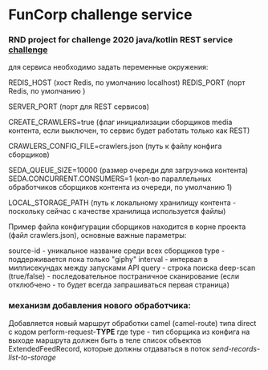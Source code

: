 # FunCorp challenge service

### RND project for challenge 2020 java/kotlin REST service [challenge](https://funcodechallenge.com/task)

для сервиса необходимо задать переменные окружения:


REDIS_HOST  (хост Redis, по умолчанию localhost)
REDIS_PORT  (порт Redis, по умолчанию )

SERVER_PORT (порт для REST сервисов)
 
CREATE_CRAWLERS=true (флаг инициализации сборщиков media контента, если выключен, то сервис будет работать только как REST)

CRAWLERS_CONFIG_FILE=crawlers.json (путь к файлу конфига сборщиков)

SEDA_QUEUE_SIZE=10000 (размер очереди для загрузчика контента) 
SEDA.CONCURRENT.CONSUMERS=1 (кол-во параллельных обработчиков сборщиков контента из очереди, по умолчанию 1)

LOCAL_STORAGE_PATH  (путь к локальному хранилищу контента - поскольку сейчас с качестве хранилища используется файлы)


Пример файла конфигурации сборщиков находится в корне проекта (файл crawlers.json),
основные важные параметры:

source-id - уникальное название среди всех сборщиков
type - поддерживается пока только "giphy"
interval - интервал в миллисекундах между запусками API
query - строка поиска
deep-scan (true/false) - последовательное постраничное сканирование (если отклюбчено - то будет всегда запрашиваться первая страница)

### механизм добавления нового обработчика:

Добавляется новый маршрут обработки camel (camel-route) типа direct с кодом perform-request-**TYPE**
где type  - тип сборщика из конфига 
на выходе маршрута должен быть в теле список объектов ExtendedFeedRecord, которые должны отдаваться в поток _send-records-list-to-storage_



 
 
